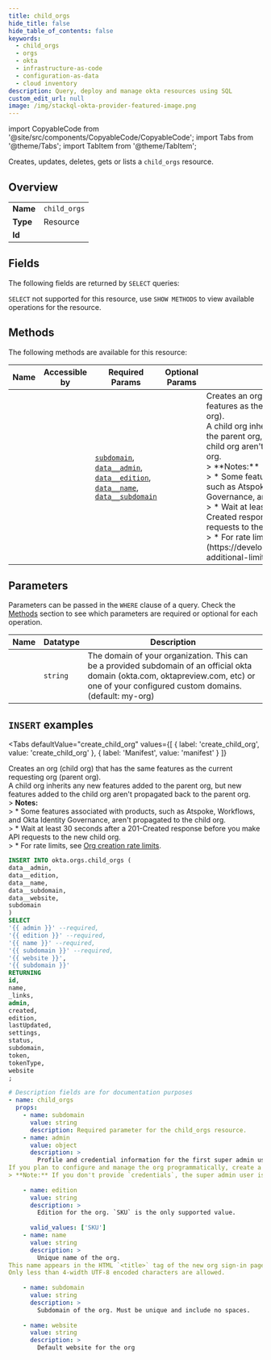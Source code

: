 ```yaml
--- 
title: child_orgs
hide_title: false
hide_table_of_contents: false
keywords:
  - child_orgs
  - orgs
  - okta
  - infrastructure-as-code
  - configuration-as-data
  - cloud inventory
description: Query, deploy and manage okta resources using SQL
custom_edit_url: null
image: /img/stackql-okta-provider-featured-image.png
---
```


import CopyableCode from '@site/src/components/CopyableCode/CopyableCode';
import Tabs from '@theme/Tabs';
import TabItem from '@theme/TabItem';

Creates, updates, deletes, gets or lists a <code>child_orgs</code> resource.

## Overview
<table><tbody>
<tr><td><b>Name</b></td><td><code>child_orgs</code></td></tr>
<tr><td><b>Type</b></td><td>Resource</td></tr>
<tr><td><b>Id</b></td><td><CopyableCode code="okta.orgs.child_orgs" /></td></tr>
</tbody></table>

## Fields

The following fields are returned by `SELECT` queries:

`SELECT` not supported for this resource, use `SHOW METHODS` to view available operations for the resource.


## Methods

The following methods are available for this resource:

<table>
<thead>
    <tr>
    <th>Name</th>
    <th>Accessible by</th>
    <th>Required Params</th>
    <th>Optional Params</th>
    <th>Description</th>
    </tr>
</thead>
<tbody>
<tr>
    <td><a href="#create_child_org"><CopyableCode code="create_child_org" /></a></td>
    <td><CopyableCode code="insert" /></td>
    <td><a href="#parameter-subdomain"><code>subdomain</code></a>, <a href="#parameter-data__admin"><code>data__admin</code></a>, <a href="#parameter-data__edition"><code>data__edition</code></a>, <a href="#parameter-data__name"><code>data__name</code></a>, <a href="#parameter-data__subdomain"><code>data__subdomain</code></a></td>
    <td></td>
    <td>Creates an org (child org) that has the same features as the current requesting org (parent org).<br />A child org inherits any new features added to the parent org, but new features added to the child org aren't propagated back to the parent org.<br />&gt; **Notes:**<br />&gt; * Some features associated with products, such as Atspoke, Workflows, and Okta Identity Governance, aren't propagated to the child org.<br />&gt; * Wait at least 30 seconds after a 201-Created response before you make API requests to the new child org.<br />&gt; * For rate limits, see [Org creation rate limits](https://developer.okta.com/docs/reference/rl-additional-limits/#org-creation-rate-limits).</td>
</tr>
</tbody>
</table>

## Parameters

Parameters can be passed in the `WHERE` clause of a query. Check the [Methods](#methods) section to see which parameters are required or optional for each operation.

<table>
<thead>
    <tr>
    <th>Name</th>
    <th>Datatype</th>
    <th>Description</th>
    </tr>
</thead>
<tbody>
<tr id="parameter-subdomain">
    <td><CopyableCode code="subdomain" /></td>
    <td><code>string</code></td>
    <td>The domain of your organization. This can be a provided subdomain of an official okta domain (okta.com, oktapreview.com, etc) or one of your configured custom domains. (default: my-org)</td>
</tr>
</tbody>
</table>

## `INSERT` examples

<Tabs
    defaultValue="create_child_org"
    values={[
        { label: 'create_child_org', value: 'create_child_org' },
        { label: 'Manifest', value: 'manifest' }
    ]}
>
<TabItem value="create_child_org">

Creates an org (child org) that has the same features as the current requesting org (parent org).<br />A child org inherits any new features added to the parent org, but new features added to the child org aren't propagated back to the parent org.<br />&gt; **Notes:**<br />&gt; * Some features associated with products, such as Atspoke, Workflows, and Okta Identity Governance, aren't propagated to the child org.<br />&gt; * Wait at least 30 seconds after a 201-Created response before you make API requests to the new child org.<br />&gt; * For rate limits, see [Org creation rate limits](https://developer.okta.com/docs/reference/rl-additional-limits/#org-creation-rate-limits).

```sql
INSERT INTO okta.orgs.child_orgs (
data__admin,
data__edition,
data__name,
data__subdomain,
data__website,
subdomain
)
SELECT 
'{{ admin }}' --required,
'{{ edition }}' --required,
'{{ name }}' --required,
'{{ subdomain }}' --required,
'{{ website }}',
'{{ subdomain }}'
RETURNING
id,
name,
_links,
admin,
created,
edition,
lastUpdated,
settings,
status,
subdomain,
token,
tokenType,
website
;
```
</TabItem>
<TabItem value="manifest">

```yaml
# Description fields are for documentation purposes
- name: child_orgs
  props:
    - name: subdomain
      value: string
      description: Required parameter for the child_orgs resource.
    - name: admin
      value: object
      description: >
        Profile and credential information for the first super admin user of the child org.
If you plan to configure and manage the org programmatically, create a system user with a dedicated email address and a strong password.
> **Note:** If you don't provide `credentials`, the super admin user is prompted to set up their credentials when they sign in to the org for the first time.
        
    - name: edition
      value: string
      description: >
        Edition for the org. `SKU` is the only supported value.
        
      valid_values: ['SKU']
    - name: name
      value: string
      description: >
        Unique name of the org.
This name appears in the HTML `<title>` tag of the new org sign-in page.
Only less than 4-width UTF-8 encoded characters are allowed.
        
    - name: subdomain
      value: string
      description: >
        Subdomain of the org. Must be unique and include no spaces.
        
    - name: website
      value: string
      description: >
        Default website for the org
        
```
</TabItem>
</Tabs>
